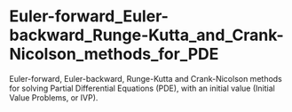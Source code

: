# Euler-forward_Euler-backward_Runge-Kutta_and_Crank-Nicolson_methods_for_PDE
Euler-forward, Euler-backward, Runge-Kutta and Crank-Nicolson methods for solving Partial Differential Equations (PDE), with an initial value (Initial Value Problems, or IVP).
